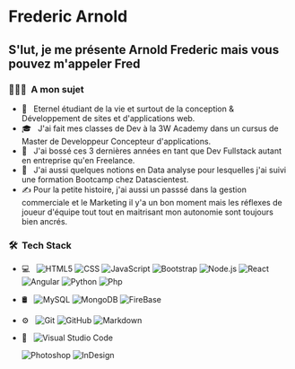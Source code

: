 # Frederic Arnold

<h2> S'lut, je me présente Arnold Frederic mais vous pouvez m'appeler Fred</h2>

<h3> 👨🏻‍💻 &nbsp;A mon sujet </h3>

- 🤔 &nbsp; Eternel étudiant de la vie et surtout de la conception & Développement de sites et d'applications web.
- 🎓 &nbsp; J'ai fait mes classes de Dev à la 3W Academy dans un cursus de Master de Developpeur Concepteur d'applications.
- 💼 &nbsp; J'ai bossé ces 3 dernières années en tant que Dev Fullstack autant en entreprise qu'en Freelance.
- 🌱 &nbsp; J'ai aussi quelques notions en Data analyse pour lesquelles j'ai suivi une formation Bootcamp chez Datascientest.
- ✍️ Pour la petite histoire, j'ai aussi un passsé dans la gestion commerciale et le Marketing il y'a un bon moment mais les réflexes de joueur d'équipe tout 
     tout en maitrisant mon autonomie sont toujours bien ancrés.

<h3> 🛠 &nbsp;Tech Stack</h3>

- 💻  &nbsp;
  ![HTML5](https://img.shields.io/badge/-HTML5-333333?style=flat&logo=HTML5)
  ![CSS](https://img.shields.io/badge/-CSS-333333?style=flat&logo=CSS3&logoColor=1572B6)
  ![JavaScript](https://img.shields.io/badge/-JavaScript-333333?style=flat&logo=javascript)
  ![Bootstrap](https://img.shields.io/badge/-Bootstrap-333333?style=flat&logo=bootstrap&logoColor=563D7C)
  ![Node.js](https://img.shields.io/badge/-Node.js-333333?style=flat&logo=node.js)
  ![React](https://img.shields.io/badge/-React-333333?style=flat&logo=react)
  ![Angular](https://img.shields.io/badge/-Angular-333333?style=flat&logo=angular)
  ![Python](https://img.shields.io/badge/-Python-333333?style=flat&logo=python)
  ![Php](https://img.shields.io/badge/-php-333333?style=flat&logo=php)
  
- 🛢 &nbsp;
  ![MySQL](https://img.shields.io/badge/-MySQL-333333?style=flat&logo=mysql)
  ![MongoDB](https://img.shields.io/badge/-MongoDB-333333?style=flat&logo=mongodb)
  ![FireBase](https://img.shields.io/badge/-FireBase-333333?style=flat&logo=firerebase)
  
- ⚙️ &nbsp;
  ![Git](https://img.shields.io/badge/-Git-333333?style=flat&logo=git)
  ![GitHub](https://img.shields.io/badge/-GitHub-333333?style=flat&logo=github)
  ![Markdown](https://img.shields.io/badge/-Markdown-333333?style=flat&logo=markdown)
- 🔧 &nbsp;
  ![Visual Studio Code](https://img.shields.io/badge/-Visual%20Studio%20Code-333333?style=flat&logo=visual-studio-code&logoColor=007ACC)
  
  ![Photoshop](https://img.shields.io/badge/-Photoshop-333333?style=flat&logo=adobe-photoshop)
  ![InDesign](https://img.shields.io/badge/-InDesign-333333?style=flat&logo=adobe-indesign)

<br/>



<br/>


</p>
